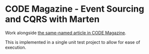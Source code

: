 # CODE Magazine - Event Sourcing and CQRS with Marten

Work alongside [the same-named article in CODE Magazine](https://www.codemag.com/Article/2209071/Event-Sourcing-and-CQRS-with-Marten).

This is implemented in a single unit test project to allow for ease of execution.